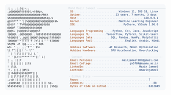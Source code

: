 <picture>
  <source srcset="https://raw.githubusercontent.com/mmazinjameel/mmazinjameel/main/dark_mode.svg?v=1749377402" media="(prefers-color-scheme: dark)">
  <img src="https://raw.githubusercontent.com/mmazinjameel/mmazinjameel/main/light_mode.svg?v=1749377402">
</picture>
